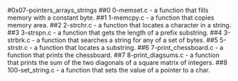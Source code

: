#0x07-pointers_arrays_strings
##0 0-memset.c -  a function that fills memory with a constant byte.
##1 1-memcpy.c - a function that copies memory area.
##2 2-strchr.c - a function that locates a character in a string.
##3 3-strspn.c - a function that gets the length of a prefix substring.
##4 3-strbrk.c - a function that searches a string for any of a set of bytes.
##5 5-strstr.c - a function that locates a substring.
##6 7-print_chessboard.c - a function that prints the chessboard.
##7 8-print_diagsums.c - a function that prints the sum of the two diagonals of a square matrix of integers.
##8 100-set_string.c - a function that sets the value of a pointer to a char.
